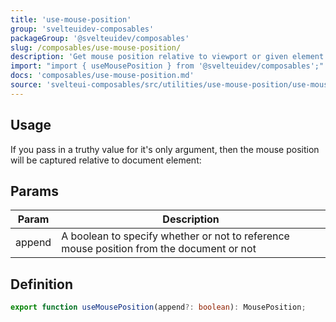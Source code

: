 ```yaml
---
title: 'use-mouse-position'
group: 'svelteuidev-composables'
packageGroup: '@svelteuidev/composables'
slug: /composables/use-mouse-position/
description: 'Get mouse position relative to viewport or given element.'
import: "import { useMousePosition } from '@svelteuidev/composables';"
docs: 'composables/use-mouse-position.md'
source: 'svelteui-composables/src/utilities/use-mouse-position/use-mouse-position.ts'
---
```


<script lang='ts'>
    import { Demo, ComposableDemos } from "@svelteuidev/demos";
    import { Heading } from 'components'
</script>

<Heading />

## Usage

<Demo demo={ComposableDemos.useMousePositionDemo.usage} />

If you pass in a truthy value for it's only argument, then the mouse position will be captured relative to document element:

<Demo demo={ComposableDemos.useMousePositionDemo.document} />

## Params

| Param  | Description                                                                              |
| ------ | ---------------------------------------------------------------------------------------- |
| append | A boolean to specify whether or not to reference mouse position from the document or not |

## Definition

```ts
export function useMousePosition(append?: boolean): MousePosition;
```
